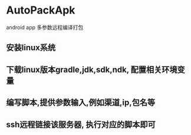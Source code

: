 # AutoPackApk
android app 多参数远程编译打包

## 安装linux系统

## 下载linux版本gradle,jdk,sdk,ndk, 配置相关环境变量

## 编写脚本,提供参数输入,例如渠道,ip,包名等

## ssh远程链接该服务器, 执行对应的脚本即可
